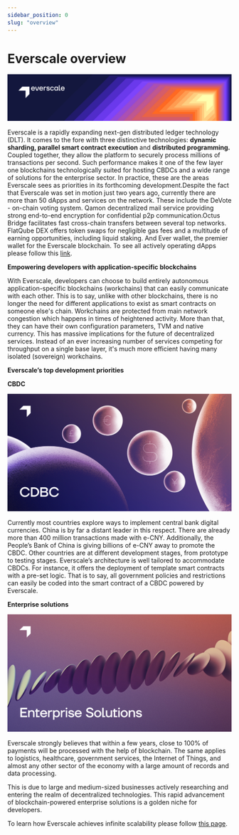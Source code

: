 ```yaml
---
sidebar_position: 0
slug: "overview"
---
```


# Everscale overview

![](img/everscale-banner.jpg)

Everscale is a rapidly expanding next-gen distributed ledger technology (DLT). It comes to the fore with three distinctive technologies: **dynamic sharding, parallel smart contract execution** and **distributed programming.** Coupled together, they allow the platform to securely process millions of transactions per second. Such performance makes it one of the few layer one blockchains technologically suited for hosting CBDCs and a wide range of solutions for the enterprise sector. In practice, these are the areas Everscale sees as priorities in its forthcoming development.Despite the fact that Everscale was set in motion just two years ago, currently there are more than 50 dApps and services on the network. These include the DeVote - on-chain voting system. Qamon decentralized mail service providing strong end-to-end encryption for confidential p2p communication.Octus Bridge facilitates fast cross-chain transfers between several top networks. FlatQube DEX offers token swaps for negligible gas fees and a multitude of earning opportunities, including liquid staking. And Ever wallet, the premier wallet for the Everscale blockchain. To see all actively operating dApps please follow this [link](infinite-scalability.md).

**Empowering developers with application-specific blockchains**

With Everscale, developers can choose to build entirely autonomous application-specific blockchains (workchains) that can easily communicate with each other. This is to say, unlike with other blockchains, there is no longer the need for different applications to exist as smart contracts on someone else's chain. Workchains are protected from main network congestion which happens in times of heightened activity. More than that, they can have their own configuration parameters, TVM and native currency. This has massive implications for the future of decentralized services. Instead of an ever increasing number of services competing for throughput on a single base layer, it's much more efficient having many isolated (sovereign) workchains. 

**Everscale’s top development priorities**

**CBDC** 

![](img/CDBC.jpg)

Currently most countries explore ways to implement central bank digital currencies. China is by far a distant leader in this respect. There are already more than 400 million transactions made with e-CNY. Additionally, the People’s Bank of China is giving billions of e-CNY away to promote the CBDC. Other countries are at different development stages, from prototype to testing stages. Everscale’s architecture is well tailored to accommodate CBDCs. For instance, it offers the deployment of template smart contracts with a pre-set logic. That is to say, all government policies and restrictions can easily be coded into the smart contract of a CBDC powered by Everscale. 

**Enterprise solutions**

![](img/Enterprise.jpg)

Everscale strongly believes that within a few years, close to 100% of payments will be processed with the help of blockchain. The same applies to logistics, healthcare, government services, the Internet of Things, and almost any other sector of the economy with a large amount of records and data processing.

This is due to large and medium-sized businesses actively researching and entering the realm of decentralized technologies. This rapid advancement of blockchain-powered enterprise solutions is a golden niche for developers.

To learn how Everscale achieves infinite scalability please follow [this page](https://everkit.org/en/ecosystem).
